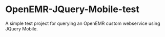 OpenEMR-JQuery-Mobile-test
==========================

A simple test project for querying an OpenEMR custom webservice using JQuery Mobile.
